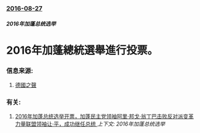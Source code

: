 ### [2016-08-27](/news/2016/08/27/index.md)

##### 2016年加蓬总统选举
# 2016年加蓬總統選舉進行投票。 




### 信息来源:

1. [德國之聲](http://www.dw.com/en/bongo-dynasty-challenged-in-gabon-presidential-election/a-19508031)

### 有关:

1. [2016年加蓬总统选举开票，加蓬民主党领袖阿里·邦戈·翁丁巴击败反对派变革力量联盟领袖让·平，成功继任总统 ](/news/2016/08/31/2016年加蓬总统选举开票-加蓬民主党领袖阿里-邦戈-翁丁巴击败反对派变革力量联盟领袖让-平-成功继任总统.md) _上下文: 2016年加蓬总统选举_
